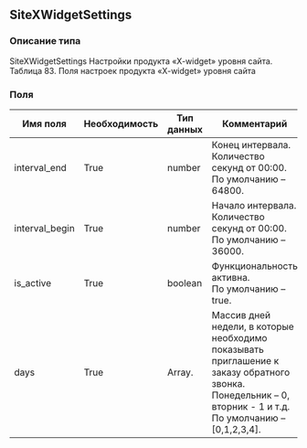 ## SiteXWidgetSettings
### Описание типа
SiteXWidgetSettings
Настройки продукта «X-widget» уровня сайта.
Таблица 83. Поля настроек продукта «X-widget» уровня сайта

### Поля
| Имя поля | Необходимость | Тип данных | Комментарий |
|---|---|---|---|
|interval_end|True|number|Конец интервала. Количество секунд от 00:00.<br/>По умолчанию – 64800.<br/>|
|interval_begin|True|number|Начало интервала. Количество секунд от 00:00.<br/>По умолчанию – 36000.<br/>|
|is_active|True|boolean|Функциональность активна.<br/>По умолчанию – true.<br/>|
|days|True|Array.<numeric>|Массив дней недели, в которые необходимо показывать приглашение к заказу обратного звонка.<br/>Понедельник – 0, вторник - 1 и т.д.<br/>По умолчанию – [0,1,2,3,4].<br/>|
